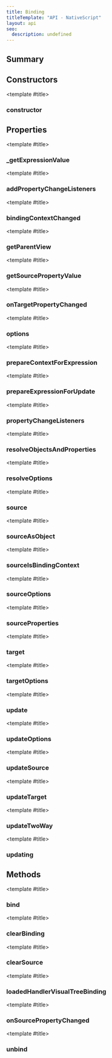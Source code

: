 ```yaml
---
title: Binding
titleTemplate: "API - NativeScript"
layout: api
seo:
  description: undefined
---
```


<!-- This page is auto generated, do not edit manually. -->
<!-- Run "yarn generate:api-docs" to regenerate -->

<script setup lang="ts">
  import { provide } from "vue";
  import API_DATA from "./Binding.data.json";
  
  provide('API_DATA', API_DATA);
</script>

<APIRefHierarchy v-once />

## <Heading ignore>Summary</Heading>

<APIRefSummary v-once />

## Constructors

<div class="">

<APIRef for="6451" v-once>

<template #title>

### constructor

</template>

</APIRef>

</div>

## Properties

<div class="isPrivate">

<APIRef for="6482" v-once>

<template #title>

### _getExpressionValue

</template>

</APIRef>

</div>

<div class="isPrivate">

<APIRef for="6479" v-once>

<template #title>

### addPropertyChangeListeners

</template>

</APIRef>

</div>

<div class="isPrivate">

<APIRef for="6471" v-once>

<template #title>

### bindingContextChanged

</template>

</APIRef>

</div>

<div class="isPrivate">

<APIRef for="6492" v-once>

<template #title>

### getParentView

</template>

</APIRef>

</div>

<div class="isPrivate">

<APIRef for="6487" v-once>

<template #title>

### getSourcePropertyValue

</template>

</APIRef>

</div>

<div class="isPrivate">

<APIRef for="6464" v-once>

<template #title>

### onTargetPropertyChanged

</template>

</APIRef>

</div>

<div class="">

<APIRef for="6463" v-once>

<template #title>

### options

</template>

</APIRef>

</div>

<div class="isPrivate">

<APIRef for="6486" v-once>

<template #title>

### prepareContextForExpression

</template>

</APIRef>

</div>

<div class="isPrivate">

<APIRef for="6480" v-once>

<template #title>

### prepareExpressionForUpdate

</template>

</APIRef>

</div>

<div class="isPrivate">

<APIRef for="6460" v-once>

<template #title>

### propertyChangeListeners

</template>

</APIRef>

</div>

<div class="isPrivate">

<APIRef for="6478" v-once>

<template #title>

### resolveObjectsAndProperties

</template>

</APIRef>

</div>

<div class="isPrivate">

<APIRef for="6493" v-once>

<template #title>

### resolveOptions

</template>

</APIRef>

</div>

<div class="isPrivate">

<APIRef for="6455" v-once>

<template #title>

### source

</template>

</APIRef>

</div>

<div class="isPrivate">

<APIRef for="6470" v-once>

<template #title>

### sourceAsObject

</template>

</APIRef>

</div>

<div class="">

<APIRef for="6462" v-once>

<template #title>

### sourceIsBindingContext

</template>

</APIRef>

</div>

<div class="isPrivate">

<APIRef for="6457" v-once>

<template #title>

### sourceOptions

</template>

</APIRef>

</div>

<div class="isPrivate">

<APIRef for="6459" v-once>

<template #title>

### sourceProperties

</template>

</APIRef>

</div>

<div class="">

<APIRef for="6456" v-once>

<template #title>

### target

</template>

</APIRef>

</div>

<div class="isPrivate">

<APIRef for="6458" v-once>

<template #title>

### targetOptions

</template>

</APIRef>

</div>

<div class="isPrivate">

<APIRef for="6475" v-once>

<template #title>

### update

</template>

</APIRef>

</div>

<div class="isPrivate">

<APIRef for="6494" v-once>

<template #title>

### updateOptions

</template>

</APIRef>

</div>

<div class="isPrivate">

<APIRef for="6491" v-once>

<template #title>

### updateSource

</template>

</APIRef>

</div>

<div class="isPrivate">

<APIRef for="6490" v-once>

<template #title>

### updateTarget

</template>

</APIRef>

</div>

<div class="isPrivate">

<APIRef for="6481" v-once>

<template #title>

### updateTwoWay

</template>

</APIRef>

</div>

<div class="">

<APIRef for="6461" v-once>

<template #title>

### updating

</template>

</APIRef>

</div>

## Methods

<div class="">

<APIRef for="6472" v-once>

<template #title>

### bind

</template>

</APIRef>

</div>

<div class="">

<APIRef for="6488" v-once>

<template #title>

### clearBinding

</template>

</APIRef>

</div>

<div class="">

<APIRef for="6468" v-once>

<template #title>

### clearSource

</template>

</APIRef>

</div>

<div class="">

<APIRef for="6465" v-once>

<template #title>

### loadedHandlerVisualTreeBinding

</template>

</APIRef>

</div>

<div class="">

<APIRef for="6483" v-once>

<template #title>

### onSourcePropertyChanged

</template>

</APIRef>

</div>

<div class="">

<APIRef for="6476" v-once>

<template #title>

### unbind

</template>

</APIRef>

</div>
